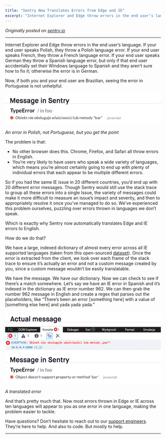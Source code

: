 ```yaml
---
title: "Sentry Now Translates Errors from Edge and IE"
excerpt: "Internet Explorer and Edge throw errors in the end user’s language. If your end user speaks Polish, they throw a Polish language error. If your end user speaks French, they throw a French language error. If your end user speaks German they throw a Spanish language error, but only if that end user accidentally set their Windows language to Spanish and they aren’t sure how to fix it; otherwise the error is in German."
---
```


_Originally posted on [sentry.io](https://blog.sentry.io/2018/02/28/internet-explorer-translations/)_

---

Internet Explorer and Edge throw errors in the end user’s language. If your end user speaks Polish, they throw a Polish language error. If your end user speaks French, they throw a French language error. If your end user speaks German they throw a Spanish language error, but only if that end user accidentally set their Windows language to Spanish and they aren’t sure how to fix it; otherwise the error is in German.

Now, if both you and your end user are Brazilian, seeing the error in Portuguese is not unhelpful.

![Selenium Graph](/assets/images/blog/polish-error.png)

_An error in Polish, not Portuguese, but you get the point_

The problem is that:

- No other browser does this. Chrome, Firefox, and Safari all throw errors in English.
- You’re very likely to have users who speak a wide variety of languages, which means you’re almost certainly going to end up with plenty of individual errors that each appear to be multiple different errors.

So if you had the same IE issue in 20 different countries, you’d end up with 20 different error messages. Though Sentry would still use the stack trace to group all these errors into a single Issue, the variety of messages could make it more difficult to measure an issue’s impact and severity, and then to appropriately resolve it once you’ve managed to do so. We’ve experienced this problem ourselves, puzzling over errors thrown in languages we don’t speak.

Which is exactly why Sentry now automatically translates Edge and IE errors to English.

How do we do that?

We have a large, indexed dictionary of almost every error across all IE supported languages (taken from this open-sourced [dataset](https://github.com/errorception/ie-error-languages)). Once the error is extracted from the client, we look over each frame of the stack trace to ensure it’s actually an error and not a custom message created by you, since a custom message wouldn’t be easily translatable.

We have the message. We have our dictionary. Now we can check to see if there’s a match somewhere. Let’s say we have an IE error in Spanish and it’s indexed in the dictionary as IE error number 962. We can then grab the number 962 message in English and create a regex that parses out the placeholders, like “There’s been an error [something here] with a value of [something else here] and yada yada yada.”

![Translated Error](/assets/images/blog/translated-error.png)

_A translated error_

And that’s pretty much that. Now most errors thrown in Edge or IE across ten languages will appear to you as one error in one language, making the problem easier to tackle.

Have questions? Don’t hesitate to reach out to our [support engineers](https://sentry.io/contact/support/). They’re here to help. And also to code. But mostly to help.

---
